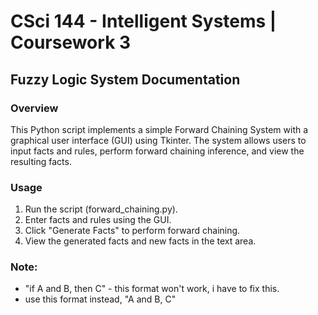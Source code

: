 # CSci 144 - Intelligent Systems | Coursework 3
## Fuzzy Logic System Documentation

### Overview

This Python script implements a simple Forward Chaining System with a graphical user interface (GUI) using Tkinter. The system allows users to input facts and rules, perform forward chaining inference, and view the resulting facts.


### Usage

1. Run the script (forward_chaining.py).
2. Enter facts and rules using the GUI.
3. Click "Generate Facts" to perform forward chaining.
4. View the generated facts and new facts in the text area.


### Note: 

- "if A and B, then C" - this format won't work, i have to fix this.
- use this format instead, "A and B, C"

